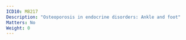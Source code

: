 ```yaml
---
ICD10: M8217
Description: "Osteoporosis in endocrine disorders: Ankle and foot"
Matters: No
Weight: 0
---
```


